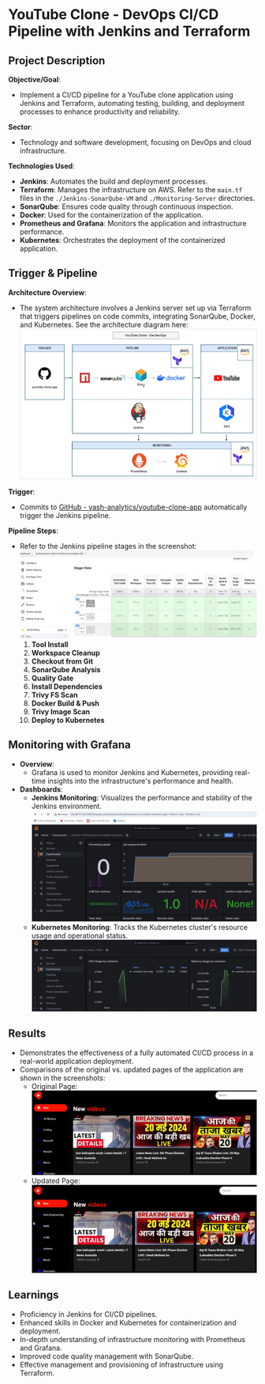# YouTube Clone - DevOps CI/CD Pipeline with Jenkins and Terraform

## Project Description

**Objective/Goal**:
- Implement a CI/CD pipeline for a YouTube clone application using Jenkins and Terraform, automating testing, building, and deployment processes to enhance productivity and reliability.

**Sector**:
- Technology and software development, focusing on DevOps and cloud infrastructure.

**Technologies Used**:
- **Jenkins**: Automates the build and deployment processes.
- **Terraform**: Manages the infrastructure on AWS. Refer to the `main.tf` files in the `./Jenkins-SonarQube-VM` and `./Monitoring-Server` directories.
- **SonarQube**: Ensures code quality through continuous inspection.
- **Docker**: Used for the containerization of the application.
- **Prometheus and Grafana**: Monitors the application and infrastructure performance.
- **Kubernetes**: Orchestrates the deployment of the containerized application.

## Trigger & Pipeline

**Architecture Overview**:
- The system architecture involves a Jenkins server set up via Terraform that triggers pipelines on code commits, integrating SonarQube, Docker, and Kubernetes. See the architecture diagram here: ![Architecture Diagram](./Architecture/YouTubeClone-Jenkins-Terraform-SonarQube-EKS.drawio.png)

**Trigger**:
- Commits to [GitHub - yash-analytics/youtube-clone-app](https://github.com/yash-analytics/youtube-clone-app) automatically trigger the Jenkins pipeline.

**Pipeline Steps**:
- Refer to the Jenkins pipeline stages in the screenshot: ![Jenkins Pipeline Stages](./Project%20Screenshots/3.%20Jenkins%20Pipeline%20Stages.png)
    1. **Tool Install**
    2. **Workspace Cleanup**
    3. **Checkout from Git**
    4. **SonarQube Analysis**
    5. **Quality Gate**
    6. **Install Dependencies**
    7. **Trivy FS Scan**
    8. **Docker Build & Push**
    9. **Trivy Image Scan**
    10. **Deploy to Kubernetes**

## Monitoring with Grafana

- **Overview**:
    - Grafana is used to monitor Jenkins and Kubernetes, providing real-time insights into the infrastructure's performance and health.
- **Dashboards**:
    - **Jenkins Monitoring**: Visualizes the performance and stability of the Jenkins environment. ![Grafana - Jenkins](./Project%20Screenshots/4.%20Grafana%20-%20Jenkins.png)
    - **Kubernetes Monitoring**: Tracks the Kubernetes cluster's resource usage and operational status. ![Grafana - Kubernetes](./Project%20Screenshots/5.%20Grafana%20-%20Kubernetes.png)

## Results

- Demonstrates the effectiveness of a fully automated CI/CD process in a real-world application deployment.
- Comparisons of the original vs. updated pages of the application are shown in the screenshots:
    - Original Page: ![Original Page](./Project%20Screenshots/6.%20Original%20Page.png)
    - Updated Page: ![Updated Page](./Project%20Screenshots/7.%20Updated%20Page.png)

## Learnings

- Proficiency in Jenkins for CI/CD pipelines.
- Enhanced skills in Docker and Kubernetes for containerization and deployment.
- In-depth understanding of infrastructure monitoring with Prometheus and Grafana.
- Improved code quality management with SonarQube.
- Effective management and provisioning of infrastructure using Terraform.
